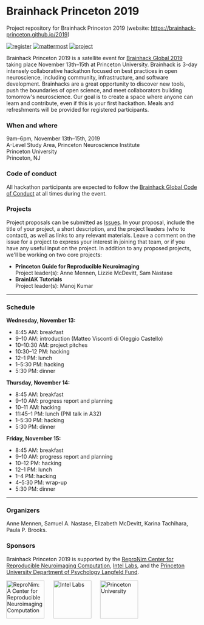 # Brainhack Princeton 2019
Project repository for Brainhack Princeton 2019 (website: https://brainhack-princeton.github.io/2019)

[![register](https://img.shields.io/badge/brainhack-register-orange)](https://forms.gle/rNYuaaYHiYN9mGiA6)
[![mattermost](https://img.shields.io/badge/brainhack-mattermost-orange)](https://mattermost.brainhack.org)
[![project](https://img.shields.io/badge/brainhack-project-orange)](https://github.com/brainhack-princeton/brainhack-princeton-2019/issues)

Brainhack Princeton 2019 is a satellite event for [Brainhack Global 2019](http://www.brainhack.org/global2019/) taking place November 13th–15th at Princeton University. Brainhack is 3-day intensely collaborative hackathon focused on best practices in open neuroscience, including community, infrastructure, and software development. Brainhacks are a great opportunity to discover new tools, push the boundaries of open science, and meet collaborators building tomorrow's neuroscience. Our goal is to create a space where anyone can learn and contribute, even if this is your first hackathon. Meals and refreshments will be provided for registered participants.

### When and where
9am–6pm, November 13th–15th, 2019  
A-Level Study Area, Princeton Neuroscience Institute  
Princeton University  
Princeton, NJ  

### Code of conduct
All hackathon participants are expected to follow the [Brainhack Global Code of Conduct](http://www.brainhack.org/code-of-conduct.html) at all times during the event.

### Projects
Project proposals can be submitted as [Issues](https://github.com/brainhack-princeton/brainhack-princeton-2019/issues). In your proposal, include the title of your project, a short description, and the project leaders (who to contact), as well as links to any relevant materials. Leave a comment on the issue for a project to express your interest in joining that team, or if you have any useful input on the project. In addition to any proposed projects, we'll be working on two core projects:

* **Princeton Guide for Reproducible Neuroimaging**  
Project leader(s): Anne Mennen, Lizzie McDevitt, Sam Nastase
* **BrainIAK Tutorials**  
Project leader(s): Manoj Kumar

---

### Schedule
**Wednesday, November 13:**  
* 8:45 AM: breakfast  
* 9–10 AM: introduction (Matteo Visconti di Oleggio Castello)  
* 10–10:30 AM: project pitches  
* 10:30–12 PM: hacking  
* 12–1 PM: lunch  
* 1–5:30 PM: hacking  
* 5:30 PM: dinner

**Thursday, November 14:**  
* 8:45 AM: breakfast  
* 9–10 AM: progress report and planning  
* 10–11 AM: hacking  
* 11:45–1 PM: lunch (PNI talk in A32)  
* 1–5:30 PM: hacking  
* 5:30 PM: dinner  

**Friday, November 15:**  
* 8:45 AM: breakfast  
* 9–10 AM: progress report and planning  
* 10–12 PM: hacking  
* 12–1 PM: lunch  
* 1–4 PM: hacking  
* 4–5:30 PM: wrap-up  
* 5:30 PM: dinner  

---

### Organizers
Anne Mennen, Samuel A. Nastase, Elizabeth McDevitt, Karina Tachihara, Paula P. Brooks.

### Sponsors
Brainhack Princeton 2019 is supported by the [ReproNim Center for Reproducible Neuroimaging Computation](https://www.repronim.org/), [Intel Labs](https://www.intel.com/content/www/us/en/research/overview.html), and the [Princeton University Department of Psychology Langfeld Fund](https://psych.princeton.edu/).

[<img src="https://www.repronim.org/images/logo-square-256.png" alt="ReproNim: A Center for Reproducible Neuroimaging Computation" height="100"/>](https://www.repronim.org/) &nbsp; &nbsp; &nbsp;[<img src="https://upload.wikimedia.org/wikipedia/commons/thumb/c/c9/Intel-logo.svg/200px-Intel-logo.svg.png" alt="Intel Labs" height="100"/>](https://www.intel.com/content/www/us/en/research/overview.html) &nbsp; &nbsp; &nbsp;[<img src="https://upload.wikimedia.org/wikipedia/commons/f/f1/Princetonshieldlarge.png" alt="Princeton University" height="100"/>](https://psych.princeton.edu/)
